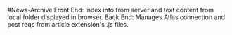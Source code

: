 #News-Archive 
Front End: Index info from server and text content from local folder displayed in browser.
Back End: Manages Atlas connection and post reqs from article extension's .js files.
